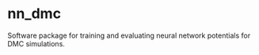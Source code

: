 # nn_dmc
Software package for training and evaluating neural network potentials for DMC simulations.
